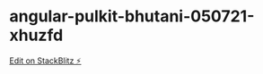 # angular-pulkit-bhutani-050721-xhuzfd

[Edit on StackBlitz ⚡️](https://stackblitz.com/edit/angular-pulkit-bhutani-050721-xhuzfd)